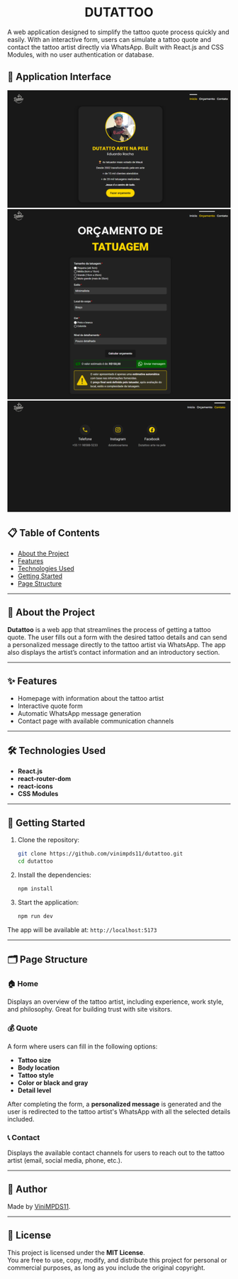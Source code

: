 # <h1 align="center">DUTATTOO</h1>

A web application designed to simplify the tattoo quote process quickly and easily. With an interactive form, users can simulate a tattoo quote and contact the tattoo artist directly via WhatsApp. Built with React.js and CSS Modules, with no user authentication or database.

## 📸 Application Interface

![Home Page](./.github/dutattoo-inicio.png)  
![Quote Page](./.github/dutattoo-orcamento.png)  
![Contact Page](./.github/dutattoo-contato.png)

## 📋 Table of Contents

- [About the Project](#about-the-project)
- [Features](#features)
- [Technologies Used](#technologies-used)
- [Getting Started](#getting-started)
- [Page Structure](#page-structure)

---

## <h2 id="about-the-project">🧾 About the Project</h2>

**Dutattoo** is a web app that streamlines the process of getting a tattoo quote. The user fills out a form with the desired tattoo details and can send a personalized message directly to the tattoo artist via WhatsApp. The app also displays the artist’s contact information and an introductory section.

---

## <h2 id="features">✨ Features</h2>

- Homepage with information about the tattoo artist  
- Interactive quote form  
- Automatic WhatsApp message generation  
- Contact page with available communication channels  

---

## <h2 id="technologies-used">🛠 Technologies Used</h2>

- **React.js**  
- **react-router-dom**  
- **react-icons**  
- **CSS Modules**

---

## <h2 id="getting-started">🚀 Getting Started</h2>

1. Clone the repository:
   ```bash
   git clone https://github.com/vinimpds11/dutattoo.git
   cd dutattoo
   ```

2. Install the dependencies:
   ```bash
   npm install
   ```

3. Start the application:
   ```bash
   npm run dev
   ```

The app will be available at: `http://localhost:5173`

---

## <h2 id="page-structure">🗂 Page Structure</h2>

### 🏠 Home

Displays an overview of the tattoo artist, including experience, work style, and philosophy. Great for building trust with site visitors.

### 💰 Quote

A form where users can fill in the following options:

- **Tattoo size**  
- **Body location**  
- **Tattoo style**  
- **Color or black and gray**  
- **Detail level**

After completing the form, a **personalized message** is generated and the user is redirected to the tattoo artist's WhatsApp with all the selected details included.

### 📞 Contact

Displays the available contact channels for users to reach out to the tattoo artist (email, social media, phone, etc.).

---

## <h2 id="author">👤 Author</h2>

Made by [ViniMPDS11](https://github.com/ViniMPDS11).

---

## <h2 id="license">📄 License</h2>

This project is licensed under the **MIT License**.  
You are free to use, copy, modify, and distribute this project for personal or commercial purposes, as long as you include the original copyright.
